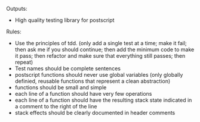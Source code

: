 Outputs:
- High quality testing library for postscript

Rules:
- Use the principles of tdd. (only add a single test at a time; make it fail; then ask me if you should continue; then add the minimum code to make it pass; then refactor 
and make sure that everything still passes; then repeat)
- Test names should be complete sentences
- postscript functions should never use global variables (only globally definied, reusable functions that represent a clean abstraction)
- functions should be small and simple
- each line of a function should have very few operations
- each line of a function should have the resulting stack state indicated in a comment to the right of the line
- stack effects should be clearly documented in header comments